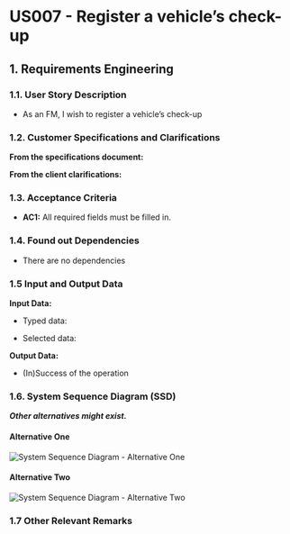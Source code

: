 # US007 - Register a vehicle’s check-up


## 1. Requirements Engineering

### 1.1. User Story Description

- As an FM, I wish to register a vehicle’s check-up

### 1.2. Customer Specifications and Clarifications

**From the specifications document:**


**From the client clarifications:**


### 1.3. Acceptance Criteria

* **AC1:** All required fields must be filled in.

### 1.4. Found out Dependencies

* There are no dependencies
### 1.5 Input and Output Data

**Input Data:**

* Typed data:


* Selected data:


**Output Data:**

* (In)Success of the operation

### 1.6. System Sequence Diagram (SSD)

**_Other alternatives might exist._**

#### Alternative One

![System Sequence Diagram - Alternative One](svg/us007-system-sequence-diagram-alternative-one.svg)

#### Alternative Two

![System Sequence Diagram - Alternative Two](svg/us007-system-sequence-diagram-alternative-two.svg)

### 1.7 Other Relevant Remarks
